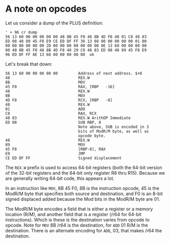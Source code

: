 # A note on opcodes

Let us consider a dump of the PLUS definition:

```
' + 96 cr dump
56 13 60 00 00 00 00 00 48 8B 45 F0 48 8B 4D F8 48 01 C8 48 83
ED 08 48 89 45 F8 E9 CE ED DF FF 36 13 60 00 00 00 00 00 01 00
00 00 00 00 00 00 2D 00 00 00 00 00 00 00 8E 13 60 00 00 00 00
00 48 8B 45 F0 48 8B 4D F8 48 29 C8 48 83 ED 08 48 89 45 F8 E9
96 ED DF FF 6E 13 60 00 00 00 00 00  ok
```

Let's break that down:

```
56 13 60 00 00 00 00 00         Address of next address. $+8
48                              REX.W
8B                              MOV
45 F0                           RAX, [RBP   -16]
48                              REX.W
8B                              MOV
4D F8                           RCX, [RBP   -8]
48                              REX.W
01                              ADD
C8                              RAX, RCX
48 83                           REX.W ArithOP Immediate
ED 08                           SUB RBP, 8
                                Note above, SUB is encoded in 3
                                bits of ModR/M byte, as well as
                                opcode byte.
48                              REX.W
89                              MOV
45 F8                           [RBP-8], RAX
E9                              JMP
CE ED DF FF                     Signed displacement
```

The `REX.W` prefix is used to access 64-bit registers
(both the 64-bit version of the 32-bit registers and
the 64-bit only register R8 thru R15).
Because we are generally writing 64-bit code,
this appears a lot.

In an instruction like `MOV`, 8B 45 F0,
8B is the instruction opcode,
45 is the ModR/M byte that specifies both source and destination,
and F0 is an 8-bit signed displaced added
because the Mod bits in the ModR/M byte are 01.

The ModR/M byte encodes a field that is either
a register or a memory location (R/M),
and another field that is a register (/r64 for 64-bit instructions).
Which is these is the destination varies from opcode to opcode.
Note for `MOV` 8B /r64 is the destination,
for `ADD` 01 R/M is the destination.
There is an alternate encoding for `ADD`, 03, that makes /r64
the destination.
